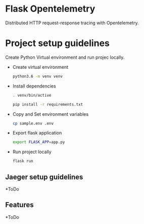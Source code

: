 # Flask Opentelemetry

Distributed HTTP request-response tracing with Opentelemetry.

# Project setup guidelines

Create Python Virtual environment and run projec locally.

- Create virtual environment

    ```bash
    python3.6 -m venv venv
    ```

- Install dependencies

    ```bash
    . venv/bin/active

    pip install -r requirements.txt
    ```

- Copy and Set environment variables

    ```bash
    cp sample.env .env
    ```

- Export flask application

    ```bash
    export FLASK_APP=app.py
    ```

- Run project locally

    ```bash
    flask run
    ```

## Jaeger setup guidelines

*ToDo

## Features

*ToDo
